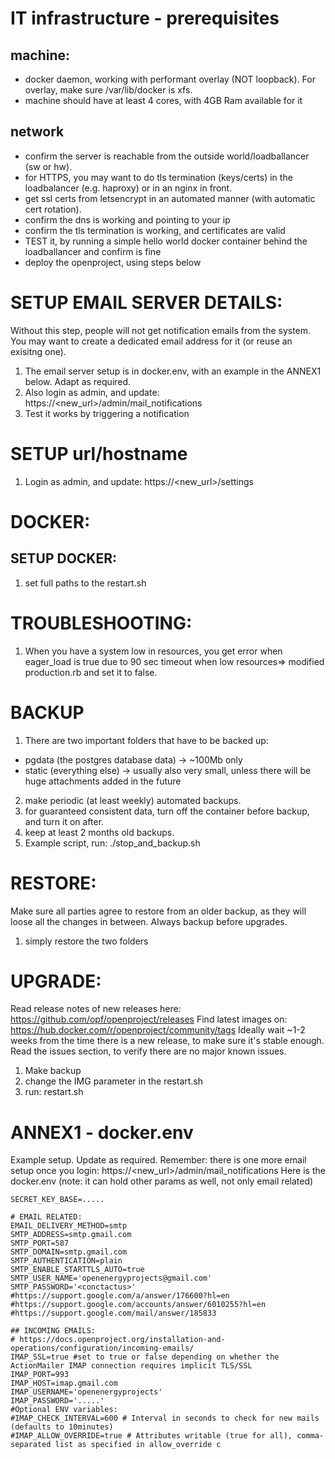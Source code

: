 # IT infrastructure - prerequisites
## machine:
- docker daemon, working with performant overlay (NOT loopback). For overlay, make sure /var/lib/docker is xfs.
- machine should have at least 4 cores, with 4GB Ram available for it

## network
- confirm the server is reachable from the outside world/loadballancer (sw or hw).
- for HTTPS, you may want to do tls termination (keys/certs) in the loadbalancer (e.g. haproxy) or in an nginx in front.
- get ssl certs from letsencrypt in an automated manner (with automatic cert rotation).
- confirm the dns is working and pointing to your ip
- confirm the tls termination is working, and certificates are valid
- TEST it, by running a simple hello world docker container behind the loadballancer and confirm is fine
- deploy the openproject, using steps below

# SETUP EMAIL SERVER DETAILS:
Without this step, people will not get notification emails from the system.
You may want to create a dedicated email address for it (or reuse an exisitng one).
1. The email server setup is in docker.env, with an example in the ANNEX1 below. Adapt as required.
2. Also login as admin, and update: https://<new_url>/admin/mail_notifications
3. Test it works by triggering a notification

# SETUP url/hostname
1. Login as admin, and update: https://<new_url>/settings

# DOCKER:
## SETUP DOCKER:
1. set full paths to the restart.sh

# TROUBLESHOOTING:
1. When you have a system low in resources, you get error when eager_load is true due to 90 sec timeout when low resources=> modified production.rb and set it to false.

# BACKUP
1. There are two important folders that have to be backed up:
- pgdata (the postgres database data) -> ~100Mb only
- static (everything else) -> usually also very small, unless there will be huge attachments added in the future
2. make periodic (at least weekly) automated backups.
3. for guaranteed consistent data, turn off the container before backup, and turn it on after.
4. keep at least 2 months old backups.
5. Example script, run: ./stop_and_backup.sh

# RESTORE:
Make sure all parties agree to restore from an older backup, as they will loose all the changes in between.
Always backup before upgrades.
1. simply restore the two folders 

# UPGRADE:
Read release notes of new releases here: https://github.com/opf/openproject/releases
Find latest images on: https://hub.docker.com/r/openproject/community/tags
Ideally wait ~1-2 weeks from the time there is a new release, to make sure it's stable enough.
Read the issues section, to verify there are no major known issues.
1. Make backup
2. change the IMG parameter in the restart.sh
3. run: restart.sh


# ANNEX1 - docker.env
Example setup. Update as required.
Remember: there is one more email setup once you login: https://<new_url>/admin/mail_notifications
Here is the docker.env (note: it can hold other params as well, not only email related)
```
SECRET_KEY_BASE=.....

# EMAIL RELATED:
EMAIL_DELIVERY_METHOD=smtp
SMTP_ADDRESS=smtp.gmail.com
SMTP_PORT=587
SMTP_DOMAIN=smtp.gmail.com
SMTP_AUTHENTICATION=plain
SMTP_ENABLE_STARTTLS_AUTO=true
SMTP_USER_NAME='openenergyprojects@gmail.com'
SMTP_PASSWORD='<conctactus>'
#https://support.google.com/a/answer/176600?hl=en
#https://support.google.com/accounts/answer/6010255?hl=en
#https://support.google.com/mail/answer/185833

## INCOMING EMAILS:
# https://docs.openproject.org/installation-and-operations/configuration/incoming-emails/
IMAP_SSL=true #set to true or false depending on whether the ActionMailer IMAP connection requires implicit TLS/SSL
IMAP_PORT=993
IMAP_HOST=imap.gmail.com
IMAP_USERNAME='openenergyprojects'
IMAP_PASSWORD='.....'
#Optional ENV variables:
#IMAP_CHECK_INTERVAL=600 # Interval in seconds to check for new mails (defaults to 10minutes)
#IMAP_ALLOW_OVERRIDE=true # Attributes writable (true for all), comma-separated list as specified in allow_override c
```
